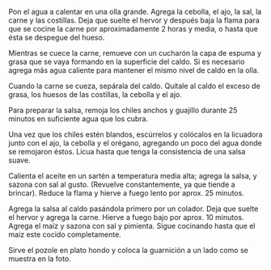 Pon el agua a calentar en una olla grande. Agrega la cebolla, el ajo, la sal, la carne y las costillas. Deja que suelte 
el hervor y después baja la flama para que se cocine la carne por aproximadamente 2 horas y media, o hasta que ésta se 
despegue del hueso.

Mientras se cuece la carne, remueve con un cucharón la capa de espuma y grasa que se vaya formando en la superficie del 
caldo. Si es necesario agrega más agua caliente para mantener el mismo nivel de caldo en la olla.

Cuando la carne se cueza, sepárala del caldo. Quítale al caldo el exceso de grasa, los huesos de las costillas, la 
cebolla y el ajo.

Para preparar la salsa, remoja los chiles anchos y guajillo durante 25 minutos en suficiente agua que los cubra.

Una vez que los chiles estén blandos, escúrrelos y colócalos en la licuadora junto con el ajo, la cebolla y el orégano, 
agregando un poco del agua donde se remojaron éstos. Licua hasta que tenga la consistencia de una salsa suave.

Calienta el aceite en un sartén a temperatura media alta; agrega la salsa, y sazona con sal al gusto. (Revuelve 
constantemente, ya que tiende a brincar). Reduce la flama y hierve a fuego lento por aprox. 25 minutos.

Agrega la salsa al caldo pasándola primero por un colador. Deja que suelte el hervor y agrega la carne. Hierve a fuego 
bajo por aprox. 10 minutos. Agrega el maíz y sazona con sal y pimienta. Sigue cocinando hasta que el maiz este cocido 
completamente.

Sirve el pozole en plato hondo y coloca la guarnición a un lado como se muestra en la foto.
